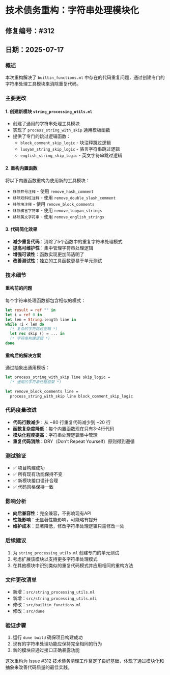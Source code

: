 # 技术债务重构：字符串处理模块化
## 修复编号：#312
## 日期：2025-07-17

### 概述
本次重构解决了 `builtin_functions.ml` 中存在的代码重复问题，通过创建专门的字符串处理工具模块来消除重复代码。

### 主要更改

#### 1. 创建新模块 `string_processing_utils.ml`
- 创建了通用的字符串处理工具模块
- 实现了 `process_string_with_skip` 通用模板函数
- 提供了专门的跳过逻辑函数：
  - `block_comment_skip_logic` - 块注释跳过逻辑
  - `luoyan_string_skip_logic` - 骆言字符串跳过逻辑
  - `english_string_skip_logic` - 英文字符串跳过逻辑

#### 2. 重构内置函数
将以下内置函数重构为使用新的工具模块：
- `移除井号注释` - 使用 `remove_hash_comment`
- `移除双斜杠注释` - 使用 `remove_double_slash_comment`
- `移除块注释` - 使用 `remove_block_comments`
- `移除骆言字符串` - 使用 `remove_luoyan_strings`
- `移除英文字符串` - 使用 `remove_english_strings`

#### 3. 代码简化效果
- **减少重复代码**：消除了5个函数中的重复字符串处理模式
- **提高可维护性**：集中管理字符串处理逻辑
- **增强可读性**：函数实现更加简洁明了
- **改善测试性**：独立的工具函数更易于单元测试

### 技术细节

#### 重构前的问题
每个字符串处理函数都包含相似的模式：
```ocaml
let result = ref "" in
let i = ref 0 in
let len = String.length line in
while !i < len do
  (* 复杂的字符跳过逻辑 *)
  let rec skip () = ... in
  (* 字符串构建逻辑 *)
done
```

#### 重构后的解决方案
通过抽象出通用模板：
```ocaml
let process_string_with_skip line skip_logic =
  (* 通用的字符串处理框架 *)
  
let remove_block_comments line = 
  process_string_with_skip line block_comment_skip_logic
```

### 代码度量改进
- **代码行数减少**：从 ~80 行重复代码减少到 ~20 行
- **函数复杂度降低**：每个内置函数现在只有3-4行代码
- **模块化程度提高**：字符串处理逻辑集中管理
- **重复代码消除**：DRY（Don't Repeat Yourself）原则得到遵循

### 测试验证
- ✅ 项目构建成功
- ✅ 所有现有功能保持不变
- ✅ 新模块接口设计合理
- ✅ 代码风格保持一致

### 影响分析
- **向后兼容性**：完全兼容，不影响现有API
- **性能影响**：无显著性能影响，可能略有提升
- **维护成本**：显著降低，修改字符串处理逻辑只需修改一处

### 后续建议
1. 为 `string_processing_utils.ml` 创建专门的单元测试
2. 考虑扩展该模块以支持更多字符串处理模式
3. 在其他模块中识别类似的重复代码模式并应用相同的重构方法

### 文件更改清单
- 新增：`src/string_processing_utils.ml`
- 新增：`src/string_processing_utils.mli`
- 修改：`src/builtin_functions.ml`
- 修改：`src/dune`

### 验证步骤
1. 运行 `dune build` 确保项目构建成功
2. 现有的字符串处理功能应保持完全相同的行为
3. 新的模块应通过接口正确暴露功能

这次重构为 Issue #312 技术债务清理工作奠定了良好基础，体现了通过模块化和抽象来改善代码质量的最佳实践。